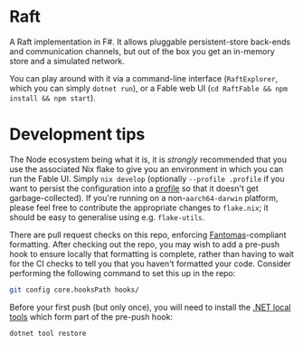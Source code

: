 # Raft

A Raft implementation in F#.
It allows pluggable persistent-store back-ends and communication channels, but out of the box you get an in-memory store and a simulated network.

You can play around with it via a command-line interface (`RaftExplorer`, which you can simply `dotnet run`), or a Fable web UI (`cd RaftFable && npm install && npm start`).

# Development tips

The Node ecosystem being what it is, it is *strongly* recommended that you use the associated Nix flake to give you an environment in which you can run the Fable UI.
Simply `nix develop` (optionally `--profile .profile` if you want to persist the configuration into a [profile](https://nixos.org/manual/nix/stable/package-management/profiles.html) so that it doesn't get garbage-collected).
If you're running on a non-`aarch64-darwin` platform, please feel free to contribute the appropriate changes to `flake.nix`; it should be easy to generalise using e.g. `flake-utils`.

There are pull request checks on this repo, enforcing [Fantomas](https://github.com/fsprojects/fantomas/)-compliant formatting.
After checking out the repo, you may wish to add a pre-push hook to ensure locally that formatting is complete, rather than having to wait for the CI checks to tell you that you haven't formatted your code.
Consider performing the following command to set this up in the repo:
```bash
git config core.hooksPath hooks/
```
Before your first push (but only once), you will need to install the [.NET local tools](https://docs.microsoft.com/en-us/dotnet/core/tools/local-tools-how-to-use) which form part of the pre-push hook:
```bash
dotnet tool restore
```

